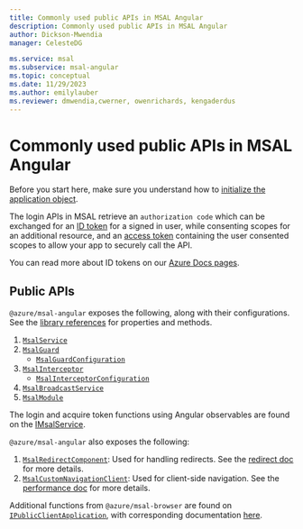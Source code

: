 ```yaml
---
title: Commonly used public APIs in MSAL Angular
description: Commonly used public APIs in MSAL Angular
author: Dickson-Mwendia
manager: CelesteDG

ms.service: msal
ms.subservice: msal-angular
ms.topic: conceptual
ms.date: 11/29/2023
ms.author: emilylauber
ms.reviewer: dmwendia,cwerner, owenrichards, kengaderdus
---
```


# Commonly used public APIs in MSAL Angular

Before you start here, make sure you understand how to [initialize the application object](https://github.com/AzureAD/microsoft-authentication-library-for-js/blob/dev/lib/msal-angular/docs/initialization.md).

The login APIs in MSAL retrieve an `authorization code` which can be exchanged for an [ID token](/entra/identity-platform/id-tokens.md) for a signed in user, while consenting scopes for an additional resource, and an [access token](/entra/identity-platform/access-tokens.md) containing the user consented scopes to allow your app to securely call the API.

You can read more about ID tokens on our [Azure Docs pages](/entra/identity-platform/id-tokens.md).

## Public APIs

`@azure/msal-angular` exposes the following, along with their configurations. See the [library references](https://azuread.github.io/microsoft-authentication-library-for-js/ref/modules/_azure_msal_angular.html) for properties and methods.  

1. [`MsalService`](https://github.com/AzureAD/microsoft-authentication-library-for-js/blob/dev/lib/msal-angular/src/msal.service.ts/)
1. [`MsalGuard`](https://github.com/AzureAD/microsoft-authentication-library-for-js/blob/dev/lib/msal-angular/src/msal.guard.ts/)
    * [`MsalGuardConfiguration`](https://github.com/AzureAD/microsoft-authentication-library-for-js/blob/dev/lib/msal-angular/src/msal.guard.config.ts/)
1. [`MsalInterceptor`](https://github.com/AzureAD/microsoft-authentication-library-for-js/blob/dev/lib/msal-angular/src/msal.interceptor.ts/)
    * [`MsalInterceptorConfiguration`](https://github.com/AzureAD/microsoft-authentication-library-for-js/blob/dev/lib/msal-angular/src/msal.interceptor.config.ts/)
1. [`MsalBroadcastService`](https://github.com/AzureAD/microsoft-authentication-library-for-js/blob/dev/lib/msal-angular/src/msal.broadcast.service.ts/)
1. [`MsalModule`](https://github.com/AzureAD/microsoft-authentication-library-for-js/blob/dev/lib/msal-angular/src/msal.module.ts/)


The login and acquire token functions using Angular observables are found on the [IMsalService](https://github.com/AzureAD/microsoft-authentication-library-for-js/blob/dev/lib/msal-angular/src/IMsalService.ts/).

`@azure/msal-angular` also exposes the following:

1. [`MsalRedirectComponent`](https://github.com/AzureAD/microsoft-authentication-library-for-js/blob/dev/lib/msal-angular/src/msal.redirect.component.ts): Used for handling redirects. See the [redirect doc](https://github.com/AzureAD/microsoft-authentication-library-for-js/blob/dev/lib/msal-angular/docs/redirects.md) for more details.
1. [`MsalCustomNavigationClient`](https://github.com/AzureAD/microsoft-authentication-library-for-js/blob/dev/lib/msal-angular/src/msal.navigation.client.ts): Used for client-side navigation. See the [performance doc](https://github.com/AzureAD/microsoft-authentication-library-for-js/blob/dev/lib/msal-angular/docs/performance.md) for more details.

Additional functions from `@azure/msal-browser` are found on [`IPublicClientApplication`](https://github.com/AzureAD/microsoft-authentication-library-for-js/blob/dev/lib/msal-browser/src/app/IPublicClientApplication.ts), with corresponding documentation [here](https://github.com/AzureAD/microsoft-authentication-library-for-js/blob/dev/lib/msal-browser/docs/login-user.md).
